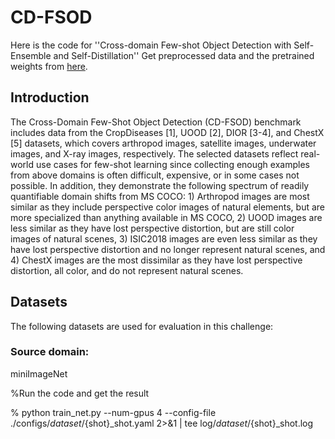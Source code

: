 # CD-FSOD
Here is the code for ''Cross-domain Few-shot Object Detection with Self-Ensemble and Self-Distillation''
Get preprocessed data and the pretrained weights from [here](https://github.com/XXX-YES/FSOD).

## Introduction

The Cross-Domain Few-Shot Object Detection (CD-FSOD)  benchmark includes data from the CropDiseases [1], UOOD [2], DIOR [3-4], and ChestX [5] datasets, which covers arthropod images, satellite images, underwater images, and X-ray images, respectively. The selected datasets reflect real-world use cases for few-shot learning since collecting enough examples from above domains is often difficult, expensive, or in some cases not possible. In addition, they demonstrate the following spectrum of readily quantifiable domain shifts from MS COCO: 1) Arthropod images are most similar as they include perspective color images of natural elements, but are more specialized than anything available in MS COCO, 2) UOOD images are less similar as they have lost perspective distortion, but are still color images of natural scenes, 3) ISIC2018 images are even less similar as they have lost perspective distortion and no longer represent natural scenes, and 4) ChestX images are the most dissimilar as they have lost perspective distortion, all color, and do not represent natural scenes.


## Datasets
The following datasets are used for evaluation in this challenge:

### Source domain:

miniImageNet

%Run the code and get the result

    
   % python train_net.py --num-gpus 4 --config-file ./configs/${dataset}/${shot}_shot.yaml 2>&1 | tee log/${dataset}/${shot}_shot.log
    
